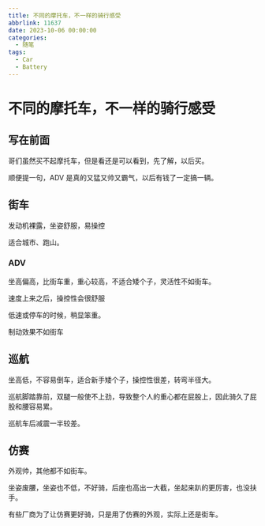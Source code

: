 ```yaml
---
title: 不同的摩托车，不一样的骑行感受
abbrlink: 11637
date: 2023-10-06 00:00:00
categories:
  - 随笔
tags:
  - Car
  - Battery
---
```


# 不同的摩托车，不一样的骑行感受

## 写在前面

哥们虽然买不起摩托车，但是看还是可以看到，先了解，以后买。

顺便提一句，ADV 是真的又猛又帅又霸气，以后有钱了一定搞一辆。

## 街车

发动机裸露，坐姿舒服，易操控

适合城市、跑山。

### ADV

坐高偏高，比街车重，重心较高，不适合矮个子，灵活性不如街车。

速度上来之后，操控性会很舒服

低速或停车的时候，稍显笨重。

制动效果不如街车

## 巡航

坐高低，不容易倒车，适合新手矮个子，操控性很差，转弯半径大。

巡航脚踏靠前，双腿一般使不上劲，导致整个人的重心都在屁股上，因此骑久了屁股和腰容易累。

巡航车后减震一半较差。

## 仿赛

外观帅，其他都不如街车。

坐姿废腰，坐姿也不低，不好骑，后座也高出一大截，坐起来趴的更厉害，也没扶手。

有些厂商为了让仿赛更好骑，只是用了仿赛的外观，实际上还是街车。


